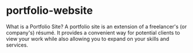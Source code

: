 # portfolio-website
What is a Portfolio Site? A portfolio site is an extension of a freelancer's (or company's) résumé. It provides a convenient way for potential clients to view your work while also allowing you to expand on your skills and services.

